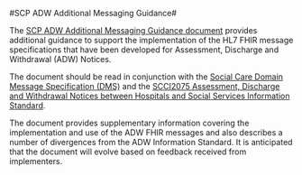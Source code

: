 #SCP ADW Additional Messaging Guidance#

The [SCP ADW Additional Messaging Guidance document] provides additional guidance to support the implementation of the HL7 FHIR message specifications that have been developed for Assessment, Discharge and Withdrawal (ADW) Notices.

The document should be read in conjunction with the [Social Care Domain Message Specification (DMS)]  and the [SCCI2075 Assessment, Discharge and Withdrawal Notices between Hospitals and Social Services Information Standard].

The document provides supplementary information covering the implementation and use of the ADW FHIR messages and also describes a number of divergences from the ADW Information Standard. It is anticipated that the document will evolve based on feedback received from implementers.

[SCP ADW Additional Messaging Guidance document]: <SCP-ADW-AdditionalMessagingGuidance-v1.0.pdf>

[Social Care Domain Message Specification (DMS)]: https://nhsconnect.github.io/FHIR-ADW-Messaging/Generated/Chapter.1.About/index.html
[SCCI2075 Assessment, Discharge and Withdrawal Notices between Hospitals and Social Services Information Standard]: http://content.digital.nhs.uk/isce/publication/scci2075